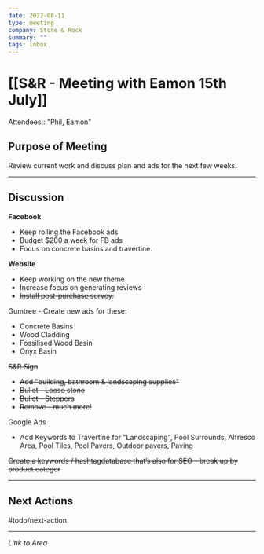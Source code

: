 ```yaml
---
date: 2022-08-11
type: meeting
company: Stone & Rock
summary: ""
tags: inbox
---
```


# [[S&R - Meeting with Eamon 15th July]]


Attendees:: "Phil, Eamon"

##  Purpose of Meeting
Review current work and discuss plan and ads for the next few weeks.


---

## Discussion

**Facebook**
-   Keep rolling the Facebook ads
-   Budget $200 a week for FB ads
-   Focus on concrete basins and travertine.

**Website**
-   Keep working on the new theme
-   Increase focus on generating reviews
-   ~~Install post-purchase survey.~~
    

Gumtree - Create new ads for these:
-   Concrete Basins
-   Wood Cladding
-   Fossilised Wood Basin
-   Onyx Basin

~~S&R Sign~~
-   ~~Add "building, bathroom & landscaping supplies"~~
-   ~~Bullet - Loose stone~~
-   ~~Bullet - Steppers~~
-   ~~Remove - much more!~~

Google Ads
-   Add Keywords to Travertine for "Landscaping", Pool Surrounds, Alfresco Area, Pool Tiles, Pool Pavers, Outdoor pavers, Paving

~~Create a keywords / hashtagdatabase that’s also for SEO - break up by product categor~~


---

## Next Actions
#todo/next-action 


---
_Link to Area_
